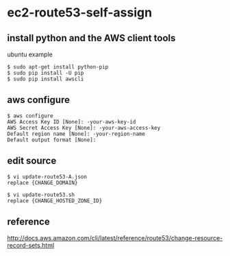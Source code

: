 # ec2-route53-self-assign



## install python and the AWS client tools
ubuntu example
```
$ sudo apt-get install python-pip
$ sudo pip install -U pip
$ sudo pip install awscli
```



## aws configure
```
$ aws configure
AWS Access Key ID [None]: -your-aws-key-id
AWS Secret Access Key [None]: -your-aws-access-key
Default region name [None]: -your-region-name
Default output format [None]:
```


## edit source
```
$ vi update-route53-A.json
replace {CHANGE_DOMAIN} 
```
```
$ vi update-route53.sh
replace {CHANGE_HOSTED_ZONE_ID} 
```

## reference 
http://docs.aws.amazon.com/cli/latest/reference/route53/change-resource-record-sets.html
